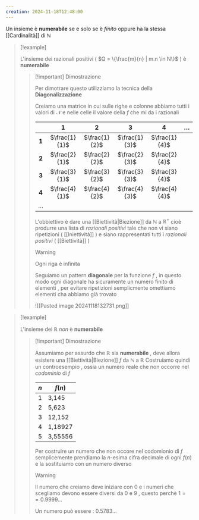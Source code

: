 ```yaml
---
creation: 2024-11-18T12:48:00
---
```

Un insieme è **numerabile** se e solo se è *finito* oppure ha la stessa [[Cardinalità]] di $\mathbb{N}$ 

>[!example] 
>
>L'insieme dei razionali positivi ( $Q = \{\frac{m}{n} | m.n \in N\}$ ) è **numerabile** 
>
>>[!important] Dimostrazione
>>
>>Per dimotrare questo utilizziamo la tecnica della **Diagonalizzazione**  
>>
>>Creiamo una matrice in cui sulle righe e colonne abbiamo tutti i valori di $\mathcal{N}$ e nelle celle il valore della $f$ che mi da i razionali
>>
>>
>>|         |       1       |       2       |       3       |       4       | $\dots$ |
>>| :-----: | :-----------: | :-----------: | :-----------: | :-----------: | ------- |
>>|  **1**  | $\frac{1}{1}$ | $\frac{1}{2}$ | $\frac{1}{3}$ | $\frac{1}{4}$ |         |
>>|  **2**  | $\frac{2}{1}$ | $\frac{2}{2}$ | $\frac{2}{3}$ | $\frac{2}{4}$ |         |
>>|  **3**  | $\frac{3}{1}$ | $\frac{3}{2}$ | $\frac{3}{3}$ | $\frac{3}{4}$ |         |
>>|  **4**  | $\frac{4}{1}$ | $\frac{4}{2}$ | $\frac{4}{3}$ | $\frac{4}{4}$ |         |
>>| $\dots$ |               |               |               |               |         |
>>
>>L'obbiettivo è dare una [[Biettività|Biezione]] da $\mathbb{N}$ a $\mathbb{R^+}$ cioè produrre una lista di *razionali positivi* tale che non vi siano ripetizioni ( [[Iniettività]] ) e siano rappresentati tutti i *razionali positivi* ( [[Biettività]] ) 
>>
>>>[!warning] 
>>>Ogni riga è infinita 
>>
>>Seguiamo un pattern **diagonale** per la funzione $f$ , in questo modo ogni diagonale ha sicuramente un numero finito di elementi , per evitare ripetizioni semplicmente omettiamo elementi cha abbiamo già trovato 
>>
>>![[Pasted image 20241118132731.png]]

>[!example] 
>
>L'insieme dei $\mathbb{R}$ *non* è **numerabile** 
>
>>[!important] Dimostrazione
>>
>>Assumiamo per assurdo che $\mathbb{R}$ sia **numerabile** , deve allora esistere una [[Biettività|Biezione]] $f$ da $\mathbb{N}$ a $\mathbb{R}$ 
>>Costruiamo quindi un controesempio , ossia un numero reale che non occorre nel *codominio* di $f$ 
>>
>>
>>| $n$ | $f(n)$  |
>>| --- | ------- |
>>| 1   | 3,145   |
>>| 2   | 5,623   |
>>| 3   | 12,152  |
>>| 4   | 1,18927 |
>>| 5   | 3,55556 |
>>
>>Per costruire un numero che non occore nel codomionio di $f$ semplicemente prendiamo la $n$-esima cifra decimale di ogni $f(n)$ e la sostituiamo con un numero diverso 
>>
>>>[!warning] 
>>>Il numero che creiamo deve iniziare con $0$ e i numeri che scegliamo devono essere diversi da $0$ e $9$ , questo perchè $1==0.9999\dots$
>>
>>Un numero può essere : $0.5783\dots$
 
